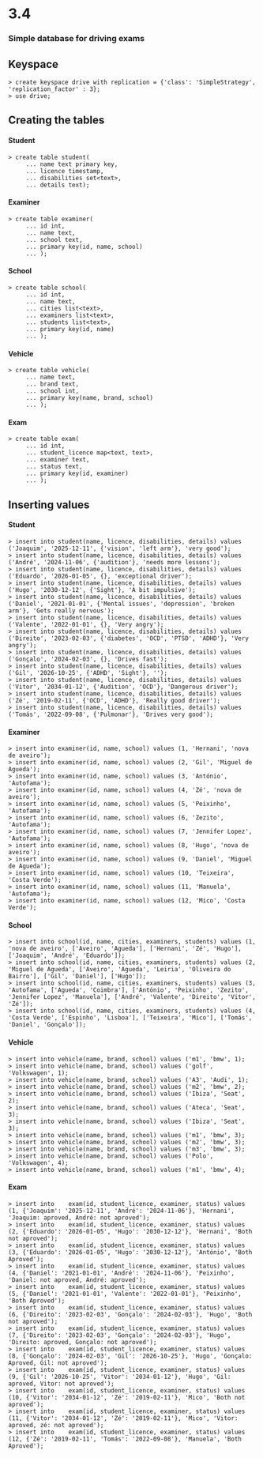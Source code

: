 # 3.4

### Simple database for driving exams

## Keyspace

	> create keyspace drive with replication = {'class': 'SimpleStrategy', 'replication_factor' : 3};
	> use drive;

## Creating the tables

#### Student

	> create table student(
         ... name text primary key,
         ... licence timestamp,
         ... disabilities set<text>,
         ... details text);
         
#### Examiner

	> create table examiner(
         ... id int,
         ... name text,
         ... school text,
         ... primary key(id, name, school)
         ... );
         
#### School

	> create table school(
         ... id int,
         ... name text,
         ... cities list<text>,
         ... examiners list<text>,
         ... students list<text>,
         ... primary key(id, name)
         ... );
         
#### Vehicle

	> create table vehicle(
         ... name text,
         ... brand text,
         ... school int,
         ... primary key(name, brand, school)
         ... );
         
#### Exam

	> create table exam(
         ... id int,
         ... student_licence map<text, text>,
         ... examiner text,
         ... status text,
         ... primary key(id, examiner)
         ... );
         
## Inserting values

#### Student

	> insert into student(name, licence, disabilities, details) values ('Joaquim', '2025-12-11', {'vision', 'left arm'}, 'very good');
	> insert into student(name, licence, disabilities, details) values ('André', '2024-11-06', {'audition'}, 'needs more lessons');
	> insert into student(name, licence, disabilities, details) values ('Eduardo', '2026-01-05', {}, 'exceptional driver');
	> insert into student(name, licence, disabilities, details) values ('Hugo', '2030-12-12', {'Sight'}, 'A bit impulsive');
	> insert into student(name, licence, disabilities, details) values ('Daniel', '2021-01-01', {'Mental issues', 'depression', 'broken arm'}, 'Gets really nervous');
	> insert into student(name, licence, disabilities, details) values ('Valente', '2022-01-01', {}, 'Very angry');
	> insert into student(name, licence, disabilities, details) values ('Direito', '2023-02-03', {'diabetes', 'OCD', 'PTSD', 'ADHD'}, 'Very angry');
	> insert into student(name, licence, disabilities, details) values ('Gonçalo', '2024-02-03', {}, 'Drives fast');
	> insert into student(name, licence, disabilities, details) values ('Gil', '2026-10-25', {'ADHD', 'Sight'}, '');
	> insert into student(name, licence, disabilities, details) values ('Vitor', '2034-01-12', {'Audition', 'OCD'}, 'Dangerous driver');
	> insert into student(name, licence, disabilities, details) values ('Zé', '2019-02-11', {'OCD', 'ADHD'}, 'Really good driver');
	> insert into student(name, licence, disabilities, details) values ('Tomás', '2022-09-08', {'Pulmonar'}, 'Drives very good');
	
#### Examiner

	> insert into examiner(id, name, school) values (1, 'Hernani', 'nova de aveiro');
	> insert into examiner(id, name, school) values (2, 'Gil', 'Miguel de Agueda');
	> insert into examiner(id, name, school) values (3, 'António', 'Autofama');
	> insert into examiner(id, name, school) values (4, 'Zé', 'nova de aveiro');
	> insert into examiner(id, name, school) values (5, 'Peixinho', 'Autofama');
	> insert into examiner(id, name, school) values (6, 'Zezito', 'Autofama');
	> insert into examiner(id, name, school) values (7, 'Jennifer Lopez', 'Autofama');
	> insert into examiner(id, name, school) values (8, 'Hugo', 'nova de aveiro');
	> insert into examiner(id, name, school) values (9, 'Daniel', 'Miguel de Agueda');
	> insert into examiner(id, name, school) values (10, 'Teixeira', 'Costa Verde');
	> insert into examiner(id, name, school) values (11, 'Manuela', 'Autofama');
	> insert into examiner(id, name, school) values (12, 'Mico', 'Costa Verde');
	
#### School

	> insert into school(id, name, cities, examiners, students) values (1, 'nova de aveiro', ['Aveiro', 'Agueda'], ['Hernani', 'Zé', 'Hugo'], ['Joaquim', 'André', 'Eduardo']);
	> insert into school(id, name, cities, examiners, students) values (2, 'Miguel de Agueda', ['Aveiro', 'Agueda', 'Leiria', 'Oliveira do Bairro'], ['Gil', 'Daniel'], ['Hugo']);
	> insert into school(id, name, cities, examiners, students) values (3, 'Autofama', ['Agueda', 'Coimbra'], ['António', 'Peixinho', 'Zezito', 'Jennifer Lopez', 'Manuela'], ['André', 'Valente', 'Direito', 'Vitor', 'Zé']);
	> insert into school(id, name, cities, examiners, students) values (4, 'Costa Verde', ['Espinho', 'Lisboa'], ['Teixeira', 'Mico'], ['Tomás', 'Daniel', 'Gonçalo']);
	
#### Vehicle

	> insert into vehicle(name, brand, school) values ('m1', 'bmw', 1);
	> insert into vehicle(name, brand, school) values ('golf', 'Volkswagen', 1);
	> insert into vehicle(name, brand, school) values ('A3', 'Audi', 1);
	> insert into vehicle(name, brand, school) values ('m2', 'bmw', 2);
	> insert into vehicle(name, brand, school) values ('Ibiza', 'Seat', 2);
	> insert into vehicle(name, brand, school) values ('Ateca', 'Seat', 3);
	> insert into vehicle(name, brand, school) values ('Ibiza', 'Seat', 3);
	> insert into vehicle(name, brand, school) values ('m1', 'bmw', 3);
	> insert into vehicle(name, brand, school) values ('m2', 'bmw', 3);
	> insert into vehicle(name, brand, school) values ('m3', 'bmw', 3);
	> insert into vehicle(name, brand, school) values ('Polo', 'Volkswagen', 4);
	> insert into vehicle(name, brand, school) values ('m1', 'bmw', 4);
	
#### Exam

	> insert into	 exam(id, student_licence, examiner, status) values (1, {'Joaquim': '2025-12-11', 'André': '2024-11-06'}, 'Hernani', 'Joaquim: aproved, André: not aproved');
	> insert into	 exam(id, student_licence, examiner, status) values (2, {'Eduardo': '2026-01-05', 'Hugo': '2030-12-12'}, 'Hernani', 'Both not aproved');
	> insert into	 exam(id, student_licence, examiner, status) values (3, {'Eduardo': '2026-01-05', 'Hugo': '2030-12-12'}, 'António', 'Both Aproved');
	> insert into	 exam(id, student_licence, examiner, status) values (4, {'Daniel': '2021-01-01', 'André': '2024-11-06'}, 'Peixinho', 'Daniel: not aproved, André: aproved');
	> insert into	 exam(id, student_licence, examiner, status) values (5, {'Daniel': '2021-01-01', 'Valente': '2022-01-01'}, 'Peixinho', 'Both Aproved');
	> insert into	 exam(id, student_licence, examiner, status) values (6, {'Direito': '2023-02-03', 'Gonçalo': '2024-02-03'}, 'Hugo', 'Both not aproved');
	> insert into	 exam(id, student_licence, examiner, status) values (7, {'Direito': '2023-02-03', 'Gonçalo': '2024-02-03'}, 'Hugo', 'Direito: aproved, Gonçalo: not aproved');
	> insert into	 exam(id, student_licence, examiner, status) values (8, {'Gonçalo': '2024-02-03', 'Gil': '2026-10-25'}, 'Hugo', 'Gonçalo: Aproved, Gil: not aproved');
	> insert into	 exam(id, student_licence, examiner, status) values (9, {'Gil': '2026-10-25', 'Vitor': '2034-01-12'}, 'Hugo', 'Gil: aproved, Vitor: not aproved');
	> insert into	 exam(id, student_licence, examiner, status) values (10, {'Vitor': '2034-01-12', 'Zé': '2019-02-11'}, 'Mico', 'Both not aproved');
	> insert into	 exam(id, student_licence, examiner, status) values (11, {'Vitor': '2034-01-12', 'Zé': '2019-02-11'}, 'Mico', 'Vitor: aproved, zé: not aproved');
	> insert into	 exam(id, student_licence, examiner, status) values (12, {'Zé': '2019-02-11', 'Tomás': '2022-09-08'}, 'Manuela', 'Both Aproved');
	
	
	
	
	
	
	
	
	
	
	
	
	
	
	
	

